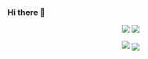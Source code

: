 ### Hi there 👋

<p align='center'>
  <a href=""><img src="https://img.shields.io/badge/Instagram-E4405F?style=for-the-badge&logo=instagram&logoColor=white"></a>
  <a href=""><img src="https://img.shields.io/badge/GitHub-100000?style=for-the-badge&logo=github&logoColor=white"></a>
</p>

<p align='center'>
  <a href="#"><img src="https://github-readme-stats.vercel.app/api?username=fesalgz&show_icons=true&count_private=true&theme=dark"></a>
  <a href=""><img align="center" src="https://github-readme-stats.vercel.app/api/top-langs/?username=fesalgz&theme=dark&langs_count=8"></a>
</p>


<!--
**fesalgz/fesalgz** is a ✨ _special_ ✨ repository because its `README.md` (this file) appears on your GitHub profile.

Here are some ideas to get you started:

- 🔭 I’m currently working on ...
- 🌱 I’m currently learning ...
- 👯 I’m looking to collaborate on ...
- 🤔 I’m looking for help with ...
- 💬 Ask me about ...
- 📫 How to reach me: ...
- 😄 Pronouns: ...
- ⚡ Fun fact: ...
-->
